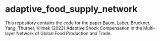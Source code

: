 # adaptive_food_supply_network

This repository contains the code for the paper Baum, Laber, Bruckner, Yang, Thurner, Klimek (2022) Adaptive Shock Compensation in the Multi-layer Network of Global Food Production and Trade.
